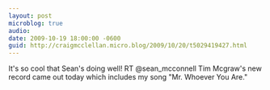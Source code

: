 ```yaml
---
layout: post
microblog: true
audio: 
date: 2009-10-19 18:00:00 -0600
guid: http://craigmcclellan.micro.blog/2009/10/20/t5029419427.html
---
```

It's so cool that Sean's doing well! RT @sean_mcconnell Tim Mcgraw's new record came out today which includes my song "Mr. Whoever You Are."
